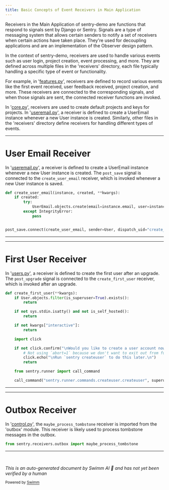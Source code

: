 ```yaml
---
title: Basic Concepts of Event Receivers in Main Application
---
```

Receivers in the Main Application of sentry-demo are functions that respond to signals sent by Django or Sentry. Signals are a type of messaging system that allows certain senders to notify a set of receivers when certain actions have taken place. They're used for decoupling applications and are an implementation of the Observer design pattern.

In the context of sentry-demo, receivers are used to handle various events such as user login, project creation, event processing, and more. They are defined across multiple files in the 'receivers' directory, each file typically handling a specific type of event or functionality.

For example, in '[features.py](http://features.py)', receivers are defined to record various events like the first event received, user feedback received, project creation, and more. These receivers are connected to the corresponding signals, and when those signals are sent, the connected receiver functions are invoked.

In '[core.py](http://core.py)', receivers are used to create default projects and keys for projects. In '[useremail.py](http://useremail.py)', a receiver is defined to create a UserEmail instance whenever a new User instance is created. Similarly, other files in the 'receivers' directory define receivers for handling different types of events.

<SwmSnippet path="/src/sentry/receivers/useremail.py" line="8">

---

# User Email Receiver

In '[useremail.py](http://useremail.py)', a receiver is defined to create a UserEmail instance whenever a new User instance is created. The `post_save` signal is connected to the `create_user_email` receiver, which is invoked whenever a new User instance is saved.

```python
def create_user_email(instance, created, **kwargs):
    if created:
        try:
            UserEmail.objects.create(email=instance.email, user=instance)
        except IntegrityError:
            pass


post_save.connect(create_user_email, sender=User, dispatch_uid="create_user_email", weak=False)
```

---

</SwmSnippet>

<SwmSnippet path="/src/sentry/receivers/users.py" line="9">

---

# First User Receiver

In '[users.py](http://users.py)', a receiver is defined to create the first user after an upgrade. The `post_upgrade` signal is connected to the `create_first_user` receiver, which is invoked after an upgrade.

```python
def create_first_user(**kwargs):
    if User.objects.filter(is_superuser=True).exists():
        return

    if not sys.stdin.isatty() and not is_self_hosted():
        return

    if not kwargs["interactive"]:
        return

    import click

    if not click.confirm("\nWould you like to create a user account now?", default=True):
        # Not using `abort=1` because we don't want to exit out from further execution
        click.echo("\nRun `sentry createuser` to do this later.\n")
        return

    from sentry.runner import call_command

    call_command("sentry.runner.commands.createuser.createuser", superuser=True)

```

---

</SwmSnippet>

<SwmSnippet path="/src/sentry/receivers/outbox/control.py" line="26">

---

# Outbox Receiver

In '[control.py](http://control.py)', the `maybe_process_tombstone` receiver is imported from the 'outbox' module. This receiver is likely used to process tombstone messages in the outbox.

```python
from sentry.receivers.outbox import maybe_process_tombstone
```

---

</SwmSnippet>

&nbsp;

*This is an auto-generated document by Swimm AI 🌊 and has not yet been verified by a human*

<SwmMeta version="3.0.0" repo-id="Z2l0aHViJTNBJTNBc2VudHJ5LWRlbW8lM0ElM0FTd2ltbS1EZW1v" repo-name="sentry-demo" doc-type="overview"><sup>Powered by [Swimm](/)</sup></SwmMeta>
